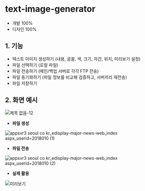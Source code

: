 # text-image-generator

- 개발 100%
- 디자인 100%

## 1. 기능

- 텍스트 이미지 생성하기 (내용, 글꼴, 색, 크기, 자간, 위치, 미리보기 설정)
- 파일 선택하기 (로컬 파일)
- 파일 전송하기 (메인/백업 서버로 각각 FTP 전송)
- 파일 동기화하기 (파일 정보를 비교해 검증하고, 서버끼리 재전송)
- 파일 저장하기

## 2. 화면 예시

![제목 없음-12](https://user-images.githubusercontent.com/14077108/135744925-e692588a-721c-45eb-8d02-3fe59eb9744c.png)

* <b>파일 생성</b>

![appsvr3 seoul co kr_edisplay-major-news-web_index aspx_userid=2018010 (1)](https://user-images.githubusercontent.com/14077108/135740674-73fdc2a7-e590-44ce-a7c7-494d8e3a9193.png)

* <b>파일 전송</b>

![appsvr3 seoul co kr_edisplay-major-news-web_index aspx_userid=2018010 (2)](https://user-images.githubusercontent.com/14077108/135744958-c8393fd5-b9a0-4f6a-a41c-13307a6e3607.png)

* <b>실제 활용</b>

![미리보기](https://user-images.githubusercontent.com/14077108/135744947-e7bc4701-6854-4c76-aebb-284b44e33c4e.jpg)
